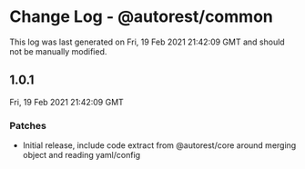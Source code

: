 # Change Log - @autorest/common

This log was last generated on Fri, 19 Feb 2021 21:42:09 GMT and should not be manually modified.

## 1.0.1
Fri, 19 Feb 2021 21:42:09 GMT

### Patches

- Initial release, include code extract from @autorest/core around merging object and reading yaml/config

